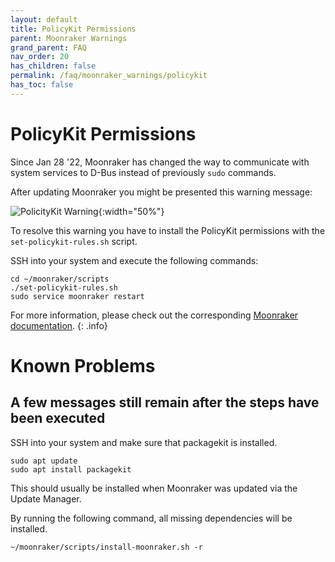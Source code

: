 ```yaml
---
layout: default
title: PolicyKit Permissions
parent: Moonraker Warnings
grand_parent: FAQ
nav_order: 20
has_children: false
permalink: /faq/moonraker_warnings/policykit
has_toc: false
---
```


# PolicyKit Permissions
Since Jan 28 '22, Moonraker has changed the way to communicate with system services to D-Bus instead of previously `sudo` commands.

After updating Moonraker you might be presented this warning message:

![PolicityKit Warning](img/policitykit.png){:width="50%"}

To resolve this warning you have to install the PolicyKit permissions with the `set-policykit-rules.sh` script.

SSH into your system and execute the following commands:

```
cd ~/moonraker/scripts  
./set-policykit-rules.sh  
sudo service moonraker restart
```

For more information, please check out the corresponding [Moonraker documentation](https://moonraker.readthedocs.io/en/latest/installation/#policykit-permissions).
{: .info}

# Known Problems
## A few messages still remain after the steps have been executed

SSH into your system and make sure that packagekit is installed.

```
sudo apt update
sudo apt install packagekit
```

This should usually be installed when Moonraker was updated via the Update Manager.

By running the following command, all missing dependencies will be installed.

```
~/moonraker/scripts/install-moonraker.sh -r
```